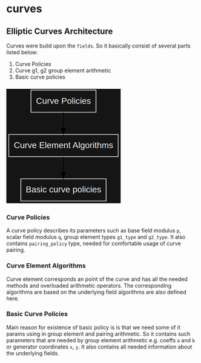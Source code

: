 # curves

## Elliptic Curves Architecture <a href="#curves_architecture" id="curves_architecture"></a>

Curves were build upon the `fields`. So it basically consist of several parts listed below:

1. Curve Policies
2. Curve g1, g2 group element arithmetic
3. Basic curve policies

### ![](<../../../../.gitbook/assets/image (2).png>) <a href="#curve_policies" id="curve_policies"></a>

### &#x20;<a href="#curve_policies" id="curve_policies"></a>

### Curve Policies <a href="#curve_policies" id="curve_policies"></a>

A curve policy describes its parameters such as base field modulus `p`, scalar field modulus `q`, group element types `g1_type` and `g2_type`. It also contains `pairing_policy` type, needed for comfortable usage of curve pairing.

### Curve Element Algorithms <a href="#curve_element_algorithms" id="curve_element_algorithms"></a>

Curve element corresponds an point of the curve and has all the needed methods and overloaded arithmetic operators. The corresponding algorithms are based on the underlying field algorithms are also defined here.

### Basic Curve Policies <a href="#basic_curve_policies" id="basic_curve_policies"></a>

Main reason for existence of basic policy is is that we need some of it params using in group element and pairing arithmetic. So it contains such parameters that are needed by group element arithmetic e.g. coeffs `a` and `b` or generator coordinates `x`, `y`. It also contains all needed information about the underlying fields.
